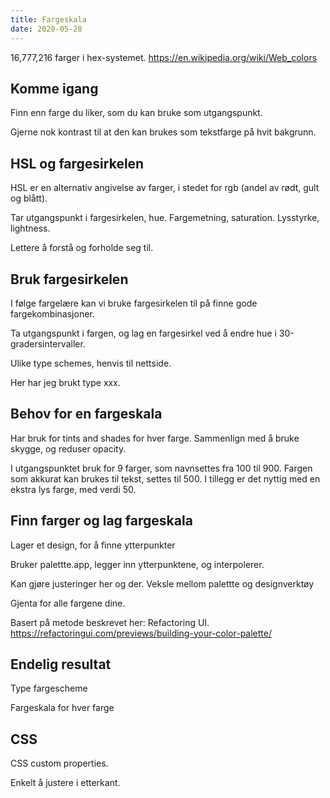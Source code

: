 ```yaml
---
title: Fargeskala
date: 2020-05-28
---
```


16,777,216 farger i hex-systemet. https://en.wikipedia.org/wiki/Web_colors


## Komme igang

Finn enn farge du liker, som du kan bruke som utgangspunkt.

Gjerne nok kontrast til at den kan brukes som tekstfarge på hvit bakgrunn.


## HSL og fargesirkelen

HSL er en alternativ angivelse av farger, i stedet for rgb (andel av rødt, gult og blått).

Tar utgangspunkt i fargesirkelen, hue. Fargemetning, saturation. Lysstyrke, lightness.

Lettere å forstå og forholde seg til.


## Bruk fargesirkelen

I følge fargelære kan vi bruke fargesirkelen til på finne gode fargekombinasjoner. 

Ta utgangspunkt i fargen, og lag en fargesirkel ved å endre hue i 30-gradersintervaller.

Ulike type schemes, henvis til nettside.

Her har jeg brukt type xxx.



## Behov for en fargeskala


Har bruk for tints and shades for hver farge. Sammenlign med å bruke skygge, og reduser opacity.

I utgangspunktet bruk for 9 farger, som navnsettes fra 100 til 900. Fargen som akkurat kan brukes til tekst, settes til 500. I tillegg er det nyttig med en ekstra lys farge, med verdi 50. 


## Finn farger og lag fargeskala

Lager et design, for å finne ytterpunkter 

Bruker palettte.app, legger inn ytterpunktene, og interpolerer. 

Kan gjøre justeringer her og der. Veksle mellom palettte og designverktøy

Gjenta for alle fargene dine.

Basert på metode beskrevet her: Refactoring UI. https://refactoringui.com/previews/building-your-color-palette/


## Endelig resultat

Type fargescheme

Fargeskala for hver farge


## CSS

CSS custom properties.

Enkelt å justere i etterkant.
